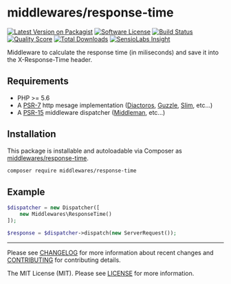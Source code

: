 # middlewares/response-time

[![Latest Version on Packagist][ico-version]][link-packagist]
[![Software License][ico-license]](LICENSE)
[![Build Status][ico-travis]][link-travis]
[![Quality Score][ico-scrutinizer]][link-scrutinizer]
[![Total Downloads][ico-downloads]][link-downloads]
[![SensioLabs Insight][ico-sensiolabs]][link-sensiolabs]

Middleware to calculate the response time (in miliseconds) and save it into the X-Response-Time header.

## Requirements

* PHP >= 5.6
* A [PSR-7](https://packagist.org/providers/psr/http-message-implementation) http mesage implementation ([Diactoros](https://github.com/zendframework/zend-diactoros), [Guzzle](https://github.com/guzzle/psr7), [Slim](https://github.com/slimphp/Slim), etc...)
* A [PSR-15](https://github.com/http-interop/http-middleware) middleware dispatcher ([Middleman](https://github.com/mindplay-dk/middleman), etc...)

## Installation

This package is installable and autoloadable via Composer as [middlewares/response-time](https://packagist.org/packages/middlewares/response-time).

```sh
composer require middlewares/response-time
```

## Example

```php
$dispatcher = new Dispatcher([
	new Middlewares\ResponseTime()
]);

$response = $dispatcher->dispatch(new ServerRequest());
```

---

Please see [CHANGELOG](CHANGELOG.md) for more information about recent changes and [CONTRIBUTING](CONTRIBUTING.md) for contributing details.

The MIT License (MIT). Please see [LICENSE](LICENSE) for more information.

[ico-version]: https://img.shields.io/packagist/v/middlewares/response-time.svg?style=flat-square
[ico-license]: https://img.shields.io/badge/license-MIT-brightgreen.svg?style=flat-square
[ico-travis]: https://img.shields.io/travis/middlewares/response-time/master.svg?style=flat-square
[ico-scrutinizer]: https://img.shields.io/scrutinizer/g/middlewares/response-time.svg?style=flat-square
[ico-downloads]: https://img.shields.io/packagist/dt/middlewares/response-time.svg?style=flat-square
[ico-sensiolabs]: https://img.shields.io/sensiolabs/i/27809921-08fc-47ef-8bef-db3782c3637e.svg?style=flat-square

[link-packagist]: https://packagist.org/packages/middlewares/response-time
[link-travis]: https://travis-ci.org/middlewares/response-time
[link-scrutinizer]: https://scrutinizer-ci.com/g/middlewares/response-time
[link-downloads]: https://packagist.org/packages/middlewares/response-time
[link-sensiolabs]: https://insight.sensiolabs.com/projects/27809921-08fc-47ef-8bef-db3782c3637e
